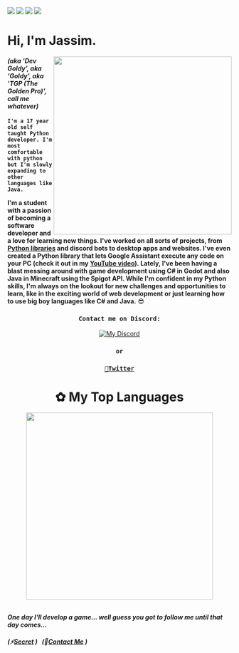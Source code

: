 ![](https://img.shields.io/badge/✦-Python-informational?style=flat&logo=python&logoColor=white&color=yellow) ![](https://img.shields.io/badge/•-Javascript-informational?style=flat&logo=Javascript&logoColor=white&color=ffe600) ![](https://img.shields.io/badge/•-CSharp-informational?style=flat&logo=CSharp&logoColor=white&color=006888) ![](https://img.shields.io/badge/Java-informational?style=flat&color=FF3A00)

# Hi, I'm Jassim.

<img align="right" src="https://c.tenor.com/aNHKkEhomm4AAAAC/anime-keyboard" width="400">

#### *(aka 'Dev Goldy', aka 'Goldy', aka 'TGP (The Golden Pro)', call me whatever)*

**``I'm a 17 year old self taught Python developer. I'm most comfortable with python but I'm slowly expanding to other languages like Java.``**

**I'm a student with a passion of becoming a software developer and a love for learning new things. I've worked on all sorts of projects, from [Python libraries](https://pypi.org/user/Dev_Goldy/) and discord bots to desktop apps and websites. I've even created a Python library that lets Google Assistant execute any code on your PC (check it out in my [YouTube video](https://www.youtube.com/watch?v=_bkefjTpagA)). Lately, I've been having a blast messing around with game development using C# in Godot and also Java in Minecraft using the Spigot API. While I'm confident in my Python skills, I'm always on the lookout for new challenges and opportunities to learn, like in the exciting world of web development or just learning how to use big boy languages like C# and Java.** 😎

<div align="middle">
 
 ### ``Contact me on Discord:``
 
 [![My Discord](https://discord-readme-badge.vercel.app/api?id=332592361307897856)](https://discord.link/aki)
 
 ### ``or``
 
 ### [``🐤Twitter``](https://twitter.com/GoldyTGP)
</div>

# <div align="middle">✿ My Top Languages</div>

<div align="center">
  <img src="https://readme-stats-thegoldenpro.vercel.app/api/top-langs/?username=THEGOLDENPRO&theme=gruvbox" width="420px"/>
</div>

<br>

***One day I'll develop a game... well guess you got to follow me until that day comes...***

##### (⚡[Secret](https://gist.github.com/THEGOLDENPRO/3ba012f94efa04ae7c216e753c882052) )‎ ‎ ‎ (🎯[Contact Me](#contact-me-on-discord) )
